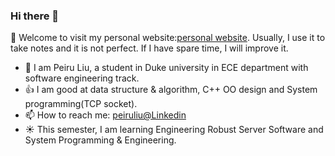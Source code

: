 ### Hi there 👋
:tada:  Welcome to visit my personal website:[personal website](https://peiruliu.cn/). Usually, I use it to take notes and it is not perfect. If I have spare time, I will improve it.

- 🔭 I am Peiru Liu, a student in Duke university in ECE department with software engineering track.
- :thumbsup: I am good at data structure & algorithm, C++ OO design and System programming(TCP socket).
- 📫 How to reach me: [peiruliu@Linkedin](https://www.linkedin.com/in/peiruliu219/)
- :sunny: This semester, I am learning Engineering Robust Server Software and System Programming & Engineering. 
